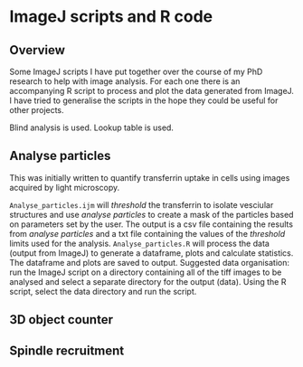 # ImageJ scripts and R code
## Overview
Some ImageJ scripts I have put together over the course of my PhD research to help with image analysis. For each one there is an accompanying R script to process and plot the data generated from ImageJ. I have tried to generalise the scripts in the hope they could be useful for other projects. 

Blind analysis is used. Lookup table is used. 

## Analyse particles
This was initially written to quantify transferrin uptake in cells using images acquired by light microscopy. 

`Analyse_particles.ijm` will _threshold_ the transferrin to isolate vesciular structures and use _analyse particles_ to create a mask of the particles based on parameters set by the user. The output is a csv file containing the results from _analyse particles_ and a txt file containing the values of the _threshold_ limits used for the analysis.
`Analyse_particles.R` will process the data (output from ImageJ) to generate a dataframe, plots and calculate statistics. The dataframe and plots are saved to output.
Suggested data organisation: run the ImageJ script on a directory containing all of the tiff images to be analysed and select a separate directory for the output (data). Using the R script, select the data directory and run the script.

## 3D object counter


## Spindle recruitment


